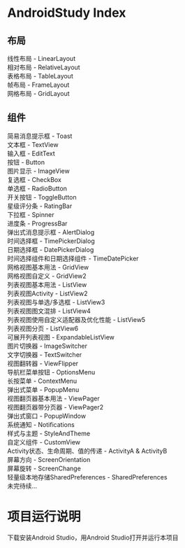 # AndroidStudy Index
## 布局
线性布局 - LinearLayout <br/>
相对布局 - RelativeLayout <br/>
表格布局 - TableLayout <br/>
帧布局 - FrameLayout <br/>
网格布局 - GridLayout <br/>
## 组件
简易消息提示框 - Toast <br/>
文本框 - TextView <br/>
输入框 - EditText <br/>
按钮 - Button <br/>
图片显示 - ImageView <br/>
复选框 - CheckBox <br/>
单选框 - RadioButton <br/>
开关按钮 - ToggleButton <br/>
星级评分条 - RatingBar <br/>
下拉框 - Spinner <br/>
进度条 - ProgressBar <br/>
弹出式消息提示框 - AlertDialog <br/>
时间选择框 - TimePickerDialog <br/>
日期选择框 - DatePickerDialog <br/>
时间选择组件和日期选择组件 - TimeDatePicker <br/>
网格视图基本用法 - GridView <br/>
网格视图自定义 - GridView2 <br/>
列表视图基本用法 - ListView <br/>
列表视图Activity - ListView2 <br/>
列表视图与单选/多选框 - ListView3 <br/>
列表视图图文混排 - ListView4 <br/>
列表视图使用自定义适配器及优化性能 - ListView5 <br/>
列表视图分页 - ListView6 <br/>
可展开列表视图 - ExpandableListView <br/>
图片切换器 - ImageSwitcher <br/>
文字切换器 - TextSwitcher <br/>
视图翻转器 - ViewFlipper <br/>
导航栏菜单按钮 - OptionsMenu <br/>
长按菜单 - ContextMenu <br/>
弹出式菜单 - PopupMenu <br/>
视图翻页器基本用法 - ViewPager <br/>
视图翻页器带分页器 - ViewPager2 <br/>
弹出式窗口 - PopupWindow <br/>
系统通知 - Notifications <br/>
样式与主题 - StyleAndTheme <br/>
自定义组件 - CustomView <br/>
Activity状态、生命周期、值的传递 - ActivityA & ActivityB <br/>
屏幕方向 - ScreenOrientation <br/>
屏幕旋转 - ScreenChange <br/>
轻量级本地存储SharedPreferences - SharedPreferences <br/>
未完待续...



# 项目运行说明
下载安装Android Studio，用Android Studio打开并运行本项目 <br/>
